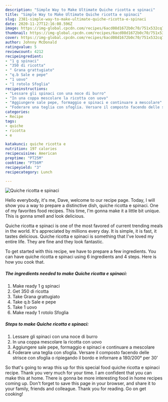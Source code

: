 ```yaml
---
description: "Simple Way to Make Ultimate Quiche ricotta e spinaci"
title: "Simple Way to Make Ultimate Quiche ricotta e spinaci"
slug: 2381-simple-way-to-make-ultimate-quiche-ricotta-e-spinaci
date: 2020-11-27T12:16:08.596Z
image: https://img-global.cpcdn.com/recipes/6acd08d1672b0c70/751x532cq70/quiche-ricotta-e-spinaci-recipe-main-photo.jpg
thumbnail: https://img-global.cpcdn.com/recipes/6acd08d1672b0c70/751x532cq70/quiche-ricotta-e-spinaci-recipe-main-photo.jpg
cover: https://img-global.cpcdn.com/recipes/6acd08d1672b0c70/751x532cq70/quiche-ricotta-e-spinaci-recipe-main-photo.jpg
author: Johnny McDonald
ratingvalue: 5
reviewcount: 4212
recipeingredient:
- "1 g spinaci"
- "350 di ricotta"
- " Grana grattugiato"
- "q.b Sale e pepe"
- "1 uovo"
- "1 rotolo Sfoglia"
recipeinstructions:
- "Lessare gli spinaci con una noce di burro"
- "In una coppa mescolare la ricotta con uovo"
- "Aggiungere sale pepe, formaggio e spinaci e continuare a mescolare"
- "Foderare una teglia con sfoglia. Versare il composto facendo delle strisce con sfoglia o ripiegando il bordo e infornare a 180/200° per 30&#39;"
categories:
- Recipe
tags:
- quiche
- ricotta
- e

katakunci: quiche ricotta e 
nutrition: 197 calories
recipecuisine: American
preptime: "PT25M"
cooktime: "PT56M"
recipeyield: "3"
recipecategory: Lunch

---
```



![Quiche ricotta e spinaci](https://img-global.cpcdn.com/recipes/6acd08d1672b0c70/751x532cq70/quiche-ricotta-e-spinaci-recipe-main-photo.jpg)

Hello everybody, it's me, Dave, welcome to our recipe page. Today, I will show you a way to prepare a distinctive dish, quiche ricotta e spinaci. One of my favorites food recipes. This time, I'm gonna make it a little bit unique. This is gonna smell and look delicious.



Quiche ricotta e spinaci is one of the most favored of current trending meals in the world. It's appreciated by millions every day. It is simple, it is fast, it tastes delicious. Quiche ricotta e spinaci is something that I've loved my entire life. They are fine and they look fantastic.


To get started with this recipe, we have to prepare a few ingredients. You can have quiche ricotta e spinaci using 6 ingredients and 4 steps. Here is how you cook that.

<!--inarticleads1-->

##### The ingredients needed to make Quiche ricotta e spinaci:

1. Make ready 1 g spinaci
1. Get 350 di ricotta
1. Take  Grana grattugiato
1. Take q.b Sale e pepe
1. Take 1 uovo
1. Make ready 1 rotolo Sfoglia




<!--inarticleads2-->

##### Steps to make Quiche ricotta e spinaci:

1. Lessare gli spinaci con una noce di burro
1. In una coppa mescolare la ricotta con uovo
1. Aggiungere sale pepe, formaggio e spinaci e continuare a mescolare
1. Foderare una teglia con sfoglia. Versare il composto facendo delle strisce con sfoglia o ripiegando il bordo e infornare a 180/200° per 30&#39;




So that's going to wrap this up for this special food quiche ricotta e spinaci recipe. Thank you very much for your time. I am confident that you can make this at home. There is gonna be more interesting food in home recipes coming up. Don't forget to save this page in your browser, and share it to your family, friends and colleague. Thank you for reading. Go on get cooking!
